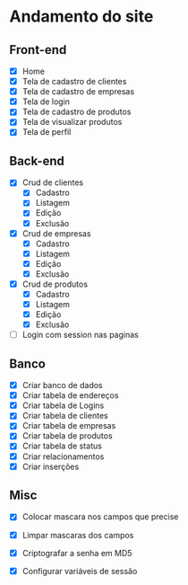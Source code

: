 # Andamento do site
## Front-end
- [X] Home
- [X] Tela de cadastro de clientes
- [X] Tela de cadastro de empresas
- [X] Tela de login
- [X] Tela de cadastro de produtos
- [X] Tela de visualizar produtos
- [X] Tela de perfil

## Back-end
- [X] Crud de clientes
  - [X] Cadastro
  - [X] Listagem
  - [X] Edição
  - [X] Exclusão
- [X] Crud de empresas
  - [X] Cadastro
  - [X] Listagem
  - [X] Edição
  - [X] Exclusão
- [X] Crud de produtos
  - [X] Cadastro
  - [X] Listagem
  - [X] Edição
  - [X] Exclusão
- [ ] Login com session nas paginas

## Banco
- [X] Criar banco de dados
- [X] Criar tabela de endereços
- [X] Criar tabela de Logins
- [X] Criar tabela de clientes
- [X] Criar tabela de empresas
- [X] Criar tabela de produtos
- [X] Criar tabela de status
- [X] Criar relacionamentos
- [X] Criar inserções

## Misc
- [X] Colocar mascara nos campos que precise
- [X] Limpar mascaras dos campos
- [X] Criptografar a senha em MD5
- [X] Configurar variáveis de sessão


